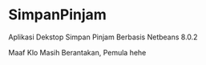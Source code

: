 # SimpanPinjam
Aplikasi Dekstop Simpan Pinjam Berbasis Netbeans 8.0.2

Maaf Klo Masih Berantakan, Pemula hehe
